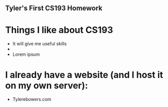 ## Tyler's First CS193 Homework
# Things I like about CS193
- It will give me useful skills
- 
- Lorem ipsum
# I already have a website (and I host it on my own server):
- Tylerebowers.com
